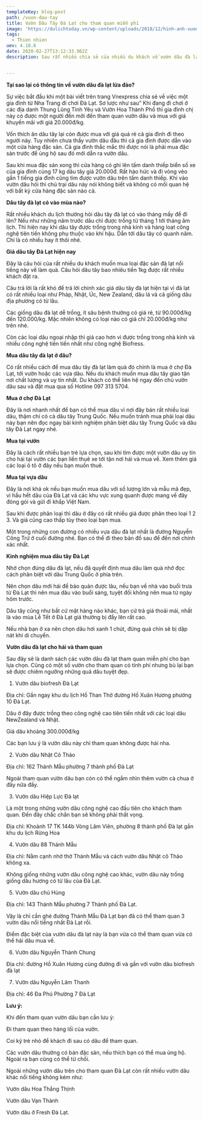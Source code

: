 ```yaml
---
templateKey: blog-post
path: /vuon-dau-tay
title: Vườn Dâu Tây Đà Lạt cho tham quan miễn phí
image: 'https://dulichtoday.vn/wp-content/uploads/2018/12/hinh-anh-vuon-dau-da-lat.jpg' 
tags:
  - Thien nhien
uev: 4.18.6
date: 2020-02-27T13:12:33.962Z
description: Sau rất nhiều chia sẻ của nhiều du khách về vườn dâu đà lạt lừa đảo, để bạn biết cách để tìm những vườn dâu đà lạt uy tín cho tham quan và hái tại vườn.


---
```




**Tại sao lại có thông tin về vườn dâu đà lạt lừa đảo?**

Sự việc bắt đầu khi một bài viết trên trang Vnexpress chia sẻ về việc một gia đình từ Nha Trang đi chơi Đà Lạt. Sơ lược như sau” Khi đang đi chơi ở các địa danh Thung Lũng Tình Yêu và Vườn Hoa Thành Phố thì gia đình chị này có được một người đến mời đến tham quan vườn dâu và mua với giá khuyến mãi với giá 20.000đ/kg.

Vốn thích ăn dâu tây lại còn được mua với giá quá rẻ cả gia đình đi theo người này. Tuy nhiên chưa thấy vườn dâu đâu thì cả gia đình được dẫn vào một cửa hàng đặc sản. Cả gia đình thắc mắc thì được nói là phải mua đặc sản trước để ủng hộ sau đó mới dẫn ra vườn dâu.

Sau khi mua đặc sản xong thì cửa hàng có ghi lên tấm danh thiếp biển số xe của gia đình cùng 17 kg dâu tây giá 20.000đ. Rất háo hức và đi vòng vèo gần 1 tiếng gia đình cũng tìm được vườn dâu trên tấm danh thiếp. Khi vào vườn dâu hỏi thì chủ trại dâu này nói không biết và không có mối quan hệ với bất kỳ cửa hàng đặc sản nào cả.


**Dâu tây đà lạt có vào mùa nào?**

Rất nhiều khách du lịch thường hỏi dâu tây đà lạt có vào tháng mấy để đi lên? Nếu như những năm trước dâu chỉ được trồng từ tháng 1 tới tháng âm lịch. Thì hiện nay khi dâu tây được trồng trong nhà kính và hàng loạt công nghệ tiên tiến không phụ thuộc vào khí hậu. Dẫn tới dâu tây có quanh năm. Chỉ là có nhiều hay ít thôi nhé.


**Giá dâu tây Đà Lạt hiện nay**

Đây là câu hỏi của rất nhiều du khách muốn mua loại đặc sản đà lạt nổi tiếng này về làm quà. Câu hỏi dâu tây bao nhiêu tiền 1kg được rất nhiều khách đặt ra.

Câu trả lời là rất khó để trả lời chính xác giá dâu tây đà lạt hiện tại vì đà lạt có rất nhiều loại như Pháp, Nhật, Úc, New Zealand, dâu lá và cả giống dâu địa phương có từ lâu.

Các giống dâu đà lạt dễ trồng, ít sâu bệnh thường có giá rẻ, từ 90.000đ/kg đến 120.000/kg. Mặc nhiên không có loại nào có giá chỉ 20.000đ/kg như trên nhé.

Còn các loại dâu ngoại nhập thì giá cao hơn vì được trồng trong nhà kính và nhiều công nghệ tiên tiến nhất như công nghệ Biofress.

**Mua dâu tây đà lạt ở đâu?**

Có rất nhiều cách để mua dâu tây đà lạt làm quà đó chính là mua ở chợ Đà Lạt, tới vườn hoặc các vựa dâu. Nếu du khách muốn mua dâu tây giao tận nơi chất lượng và uy tín nhất. Du khách có thể liên hệ ngay đến chủ vườn dâu sau và đặt mua qua số Hotline 097 313 5704.

**Mua ở chợ Đà Lạt**

Đây là nơi nhanh nhất để bạn có thể mua dâu vì nơi đây bán rất nhiều loại dâu, thậm chí có cả dâu tây Trung Quốc. Nếu muốn tránh mua phải loại dâu này bạn nên đọc ngay bài kinh nghiệm phân biệt dâu tây Trung Quốc và dâu tây Đà Lạt ngay nhé.

**Mua tại vườn**

Đây là cách rất nhiều bạn trẻ lựa chọn, sau khi tìm được một vườn dâu uy tín cho hái tại vườn các bạn liền thuê xe tới tận nơi hái và mua về. Xem thêm giá các loại ô tô ở đây nếu bạn muốn thuê.


**Mua tại vựa dâu**

Đây là nơi khá ok nếu bạn muốn mua dâu với số lượng lớn và mẫu mã đẹp, vì hầu hết dâu của Đà Lạt và các khu vực xung quanh được mang về đây đóng gói và gửi đi khắp Việt Nam.

Sau khi được phân loại thì dâu ở đây có rất nhiều giá được phân theo loại 1 2 3. Và giá cũng cao thấp tùy theo loại bạn mua.

Một trong những con đường có nhiều vựa dâu đà lạt nhất là đường Nguyễn Công Trứ ở cuối đường nhé. Bạn có thể đi theo bản đồ sau để đến nơi chính xác nhất.


**Kinh nghiệm mua dâu tây Đà Lạt**

Nhớ chọn đúng dâu đà lạt, nếu đã quyết định mua dâu làm quà nhớ đọc cách phân biệt với dâu Trung Quốc ở phía trên.

Nên chọn dâu mới hái để bảo quản được lâu, nếu bạn về nhà vào buổi trưa từ Đà Lạt thì nên mua dâu vào buổi sáng, tuyệt đối không nên mua từ ngày hôm trước.

Dâu tây cũng như bất cứ mặt hàng nào khác, bạn cứ trả giá thoải mái, nhất là vào mùa Lễ Tết ở Đà Lạt giá thường bị đẩy lên rất cao.

Nếu nhà bạn ở xa nên chọn dâu hơi xanh 1 chút, đừng quá chín sẽ bị dập nát khi di chuyển.

**Vườn dâu đà lạt cho hái và tham quan**

Sau đây sẽ là danh sách các vườn dâu đà lạt tham quan miễn phí cho bạn lựa chọn. Cũng có một số vườn cho tham quan có tính phí nhưng bù lại bạn sẽ được chiêm ngưỡng những quả dâu tuyệt đẹp.

1. Vườn dâu biofresh Đà Lạt

Địa chỉ: Gần ngay khu du lịch Hồ Than Thở đường Hồ Xuân Hương phường 10 Đà Lạt.

Dâu ở đây được trồng theo công nghệ cao tiên tiến nhất với các loại dâu NewZealand và Nhật.

Giá dâu khoảng 300.000đ/kg


Các bạn lưu ý là vườn dâu này chỉ tham quan không được hái nha.

2. Vườn dâu Nhật Cô Thảo

Địa chỉ: 162 Thánh Mẫu phường 7 thành phố Đà Lạt

Ngoài tham quan vườn dâu bạn còn có thể ngắm nhìn thêm vườn cà chua ở đây nữa đấy.


3. Vườn dâu Hiệp Lực Đà lạt

Là một trong những vườn dâu công nghệ cao đầu tiên cho khách tham quan. Đến đây chắc chắn bạn sẽ không phải thất vọng.

Địa chỉ: Khoảnh 17 TK 144b Vòng Lâm Viên, phường 8 thành phố Đà lạt gần khu du lịch Rừng Hoa


4. Vườn dâu 88 Thánh Mẫu

Địa chỉ: Nằm cạnh nhờ thờ Thánh Mẫu và cách vườn dâu Nhật cô Thảo không xa.

Không giống những vườn dâu công nghệ cao khác, vườn dâu này trồng giống dâu hương có từ lâu của Đà Lạt.


5. Vườn dâu chú Hùng

Địa chỉ: 143 Thánh Mẫu phường 7 Thành phố Đà Lạt.

Vậy là chỉ cần ghé đường Thánh Mẫu Đà Lạt bạn đã có thể tham quan 3 vườn dâu nổi tiếng nhất Đà Lạt rồi.

Điểm đặc biệt của vườn dâu đà lạt này là bạn vừa có thể tham quan vừa có thể hái dâu mua về.


6. Vườn dâu Nguyễn Thành Chung

Địa chỉ: đường Hồ Xuân Hương cùng đường đi và gần với vườn dâu biofresh đà lạt

7. Vườn dâu Nguyễn Lâm Thanh

Địa chỉ: 46 Đa Phú Phường 7 Đà Lạt


**Lưu ý:**

Khi đến tham quan vườn dâu bạn cần lưu ý:

Đi tham quan theo hàng lối của vườn.

Coi kỹ trẻ nhỏ để khách đi sau có dâu để tham quan.

Các vườn dâu thường có bán đặc sản, nếu thích bạn có thể mua ủng hộ. Ngoài ra bạn cũng có thể từ chối.

Ngoài những vườn dâu trên cho tham quan Đà Lạt còn rất nhiều vườn dâu khác nổi tiếng không kém như:

Vườn dâu Hoa Thắng Thịnh

Vườn dâu Vạn Thành

Vườn dâu ở Fresh Đà Lạt.